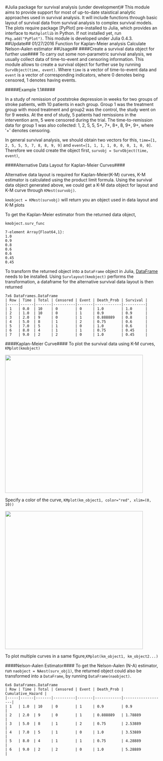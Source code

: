 #Julia package for survival analysis (under development)#
This module aims to provide support for most of up-to-date staistical analytic approaches used in survival analysis. It will include functions through basic layout of survival data from survival analysis to complex survival models. The plots require package [PyPlot] pre-installed to Julia, which provides an interface to `Mathplotlib` in Python. If not installed yet, run `Pkg.add("PyPlot")`. This module is developed under Julia 0.4.3.
##Update##
01/27/2016 Function for Kaplan-Meier analysis
           Calculate Nelson-Aalen estimator
##Usage##
####Create a survival data object for further use####
To carry out some non-parametric survival analysis, we usually collect data of time-to-event and censoring information. This module allows to create a survival object for further use by running `SurvObject(time, event)`. Where `time` is a vector of time-to-event data and `event` is a vector of corresponding indicators, where 0 denotes being censored, 1 denotes having events. 

#####Example 1.1#####

In a study of remission of poststroke depression in weeks for two groups of stroke patients, with 10 patients in each group. Group 1 was the treatment group with mood treatment and group2 was the control, the study went on for 9 weeks. At the end of study, 5 patients had remissions in the intervention arm, 5 were censored during the trial. The time-to-remission data for group 1 was also collected: 1, 2, 5, 5, 5+, 7+, 8+, 8, 9+, 9+, where '+' denotes censoring. 

In general survival analysis, we should obtain two vectors for this, `time=[1, 2, 5, 5, 5, 7, 8, 8, 9, 9]` and `event=[1, 1, 1, 1, 0, 0, 0, 1, 0, 0]`. Therefore we could create the object first, `survobj = SurvObject(time, event)`,

####Alternative Data Layout for Kaplan-Meier Curves####

Alternative data layout is required for Kaplan-Meier(K-M) curves, K-M estimator is calculated using the product limit formula. Using the survival data object generated above, we could get a K-M data object for layout and K-M curve through `KMest(survobj)`.

`kmobject = KMest(survobj)` will return you an object used in data layout and K-M plots

To get the Kaplan-Meier estimator from the returned data object,

`kmobject.surv_func`
 
 ```
 7-element Array{Float64,1}:
 1.0 
 0.9 
 0.8 
 0.6 
 0.6 
 0.45
 0.45
 ```
To transform the returned object into a `DataFrame` object in Julia,  [DataFrame](https://github.com/JuliaStats/DataFrames.jl) needs to be installed. Using `Survlayout(kmobject)` performs the transformation, a dataframe for the alternative survival data layout is then returned

```
7x6 DataFrames.DataFrame
| Row | Time | Total | Censored | Event | Death_Prob | Survival |
|-----|------|-------|----------|-------|------------|----------|
| 1   | 0.0  | 10    | 0        | 0     | 1.0        | 1.0      |
| 2   | 1.0  | 10    | 0        | 1     | 0.9        | 0.9      |
| 3   | 2.0  | 9     | 0        | 1     | 0.888889   | 0.8      |
| 4   | 5.0  | 8     | 1        | 2     | 0.75       | 0.6      |
| 5   | 7.0  | 5     | 1        | 0     | 1.0        | 0.6      |
| 6   | 8.0  | 4     | 1        | 1     | 0.75       | 0.45     |
| 7   | 9.0  | 2     | 2        | 0     | 1.0        | 0.45     |
```

####Kaplan-Meier Curve####
To plot the survival data using K-M curves, `KMplot(kmobject)`

<img src="https://github.com/conta1992/Survival.jl/blob/master/Example/Figures/Figure1.1.png" width="450">

Specify a color of the curve,
`KMplot(km_object1, color="red", xlim=(0, 10))`

<img src="https://github.com/conta1992/Survival.jl/blob/master/Example/Figures/Figure1.2.png" width="450">

To plot multiple curves in a same figure,`KMplot(km_object1, km_object2...)`

####Nelson-Aalen Estimator####
To get the Nelson-Aalen (N-A) estimator, run `naobject = NAest(surv_obj1)`, the returned object could also be transformed into a `DataFrame`, by running `DataFrame(naobject)`.
```
6x6 DataFrames.DataFrame
| Row | Time | Total | Censored | Event | Death_Prob | Cumulative_Hazard |
|-----|------|-------|----------|-------|------------|-------------------|
| 1   | 1.0  | 10    | 0        | 1     | 0.9        | 0.9               |
| 2   | 2.0  | 9     | 0        | 1     | 0.888889   | 1.78889           |
| 3   | 5.0  | 8     | 1        | 2     | 0.75       | 2.53889           |
| 4   | 7.0  | 5     | 1        | 0     | 1.0        | 3.53889           |
| 5   | 8.0  | 4     | 1        | 1     | 0.75       | 4.28889           |
| 6   | 9.0  | 2     | 2        | 0     | 1.0        | 5.28889           |
```

